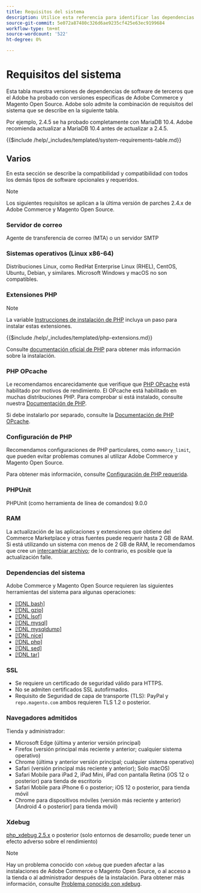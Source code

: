 ```yaml
---
title: Requisitos del sistema
description: Utilice esta referencia para identificar las dependencias de software necesarias que se han probado con las versiones de Adobe Commerce y Magento Open Source.
source-git-commit: 5e072a87480c326d6ae9235cf425e63ec9199684
workflow-type: tm+mt
source-wordcount: '522'
ht-degree: 0%

---
```



# Requisitos del sistema

Esta tabla muestra versiones de dependencias de software de terceros que el Adobe ha probado con versiones específicas de Adobe Commerce y Magento Open Source. Adobe solo admite la combinación de requisitos del sistema que se describe en la siguiente tabla.

Por ejemplo, 2.4.5 se ha probado completamente con MariaDB 10.4. Adobe recomienda actualizar a MariaDB 10.4 antes de actualizar a 2.4.5.

{{$include /help/_includes/templated/system-requirements-table.md}}

## Varios

En esta sección se describe la compatibilidad y compatibilidad con todos los demás tipos de software opcionales y requeridos.

>[!NOTE]
>
>Los siguientes requisitos se aplican a la última versión de parches 2.4.x de Adobe Commerce y Magento Open Source.

### Servidor de correo

Agente de transferencia de correo (MTA) o un servidor SMTP

### Sistemas operativos (Linux x86-64)

Distribuciones Linux, como RedHat Enterprise Linux (RHEL), CentOS, Ubuntu, Debian, y similares. Microsoft Windows y macOS no son compatibles.

### Extensiones PHP

>[!NOTE]
>
>La variable [Instrucciones de instalación de PHP](prerequisites/php-settings.md) incluya un paso para instalar estas extensiones.

{{$include /help/_includes/templated/php-extensions.md}}

Consulte [documentación oficial de PHP](https://php.net/manual/en/extensions.php) para obtener más información sobre la instalación.

### PHP OPcache

Le recomendamos encarecidamente que verifique que [PHP OPcache](https://php.net/manual/en/intro.opcache.php) está habilitado por motivos de rendimiento. El OPcache está habilitado en muchas distribuciones PHP. Para comprobar si está instalado, consulte nuestra [Documentación de PHP](prerequisites/php-settings.md).

Si debe instalarlo por separado, consulte la [Documentación de PHP OPcache](https://php.net/manual/en/opcache.setup.php).

### Configuración de PHP

Recomendamos configuraciones de PHP particulares, como `memory_limit`, que pueden evitar problemas comunes al utilizar Adobe Commerce y Magento Open Source.

Para obtener más información, consulte [Configuración de PHP requerida](prerequisites/php-settings.md).

### PHPUnit

PHPUnit (como herramienta de línea de comandos) 9.0.0

### RAM

La actualización de las aplicaciones y extensiones que obtiene del Commerce Marketplace y otras fuentes puede requerir hasta 2 GB de RAM. Si está utilizando un sistema con menos de 2 GB de RAM, le recomendamos que cree un [intercambiar archivo](https://support.magento.com/hc/en-us/articles/360032980432); de lo contrario, es posible que la actualización falle.

### Dependencias del sistema

Adobe Commerce y Magento Open Source requieren las siguientes herramientas del sistema para algunas operaciones:

- [[!DNL bash]](https://www.gnu.org/software/bash/)
- [[!DNL gzip]](https://www.gzip.org/)
- [[!DNL lsof]](https://linux.die.net/man/8/lsof)
- [[!DNL mysql]](https://www.mysql.com/)
- [[!DNL mysqldump]](https://dev.mysql.com/doc/refman/8.0/en/mysqldump.html)
- [[!DNL nice]](https://linux.die.net/man/1/nice)
- [[!DNL php]](https://www.php.net/)
- [[!DNL sed]](https://www.gnu.org/software/sed/manual/sed.html)
- [[!DNL tar]](https://linux.die.net/man/1/tar)

### SSL

- Se requiere un certificado de seguridad válido para HTTPS.
- No se admiten certificados SSL autofirmados.
- Requisito de Seguridad de capa de transporte (TLS): PayPal y `repo.magento.com` ambos requieren TLS 1.2 o posterior.

### Navegadores admitidos

Tienda y administrador:

- Microsoft Edge (última y anterior versión principal)
- Firefox (versión principal más reciente y anterior; cualquier sistema operativo)
- Chrome (última y anterior versión principal; cualquier sistema operativo)
- Safari (versión principal más reciente y anterior); Solo macOS)
- Safari Mobile para iPad 2, iPad Mini, iPad con pantalla Retina (iOS 12 o posterior) para tienda de escritorio
- Safari Mobile para iPhone 6 o posterior; iOS 12 o posterior, para tienda móvil
- Chrome para dispositivos móviles (versión más reciente y anterior) [Android 4 o posterior] para tienda móvil)

### Xdebug

[php_xdebug 2.5.x](https://xdebug.org/download) o posterior (solo entornos de desarrollo; puede tener un efecto adverso sobre el rendimiento)

>[!NOTE]
>
>Hay un problema conocido con `xdebug` que pueden afectar a las instalaciones de Adobe Commerce o Magento Open Source, o al acceso a la tienda o al administrador después de la instalación. Para obtener más información, consulte [Problema conocido con xdebug](https://support.magento.com/hc/en-us/articles/360034242212).
